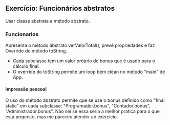 ## Exercício: Funcionários abstratos

Usar classe abstrata e método abstrato.

### Funcionarios

Apresenta o método abstrato verValorTotal(), prevê propriedades e faz Override do método toString.

- Cada subclasse tem um valor próprio de bonus que é usado para o cálculo final.
- O override do toString permite um loop bem clean no método "main" de App.

#### Impressão pessoal

O uso do método abstrato permite que se use o bonus definido como "final static" em cada subclasse: "Programador.bonus", "Contador.bonus", "Administrador.bonus". Não sei se essa seria a melhor prática para o que está proposto, mas me pareceu atender ao exercício.
